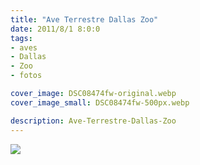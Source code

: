 ```yaml
---
title: "Ave Terrestre Dallas Zoo"
date: 2011/8/1 8:0:0
tags: 
- aves
- Dallas
- Zoo
- fotos

cover_image: DSC08474fw-original.webp
cover_image_small: DSC08474fw-500px.webp

description: Ave-Terrestre-Dallas-Zoo
---
```



[![](DSC08474fw-800px.webp)](DSC08474fw-original.webp)
